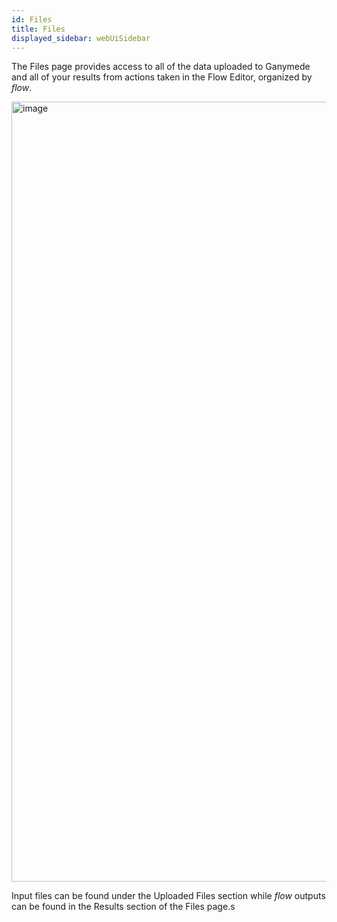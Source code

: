 ```yaml
---
id: Files
title: Files
displayed_sidebar: webUiSidebar
---
```


The Files page provides access to all of the data uploaded to Ganymede and all of your results from actions taken in the Flow Editor, organized by _flow_.

<img width="1248" alt="image" src="https://user-images.githubusercontent.com/46538575/195644596-f4dbafd9-371f-44d4-8888-dd1a92c274fc.png" />

Input files can be found under the Uploaded Files section while _flow_ outputs can be found in the Results section of the Files page.s
